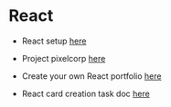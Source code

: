 # React
- React setup [here](https://docs.google.com/presentation/d/1jriLOt77Rm3fBA5sMskCJMepRaoGPnw8axXcSD7-Gss/edit?usp=sharing)

- Project pixelcorp [here](https://docs.google.com/presentation/d/169bN3yEGOcmTWGeTlMYIcg5Su07in2Ke46ry4tMm3wA/edit?usp=sharing)

- Create your own React portfolio [here](https://docs.google.com/presentation/d/1eyKItOwxeOsccUSwmh5DfvTIA73rIfq7TfFiL8zSgSU/edit?usp=sharing)

- React card creation task doc [here](https://docs.google.com/document/d/1PcNuVK40WXG05v6TAyTjQK6VpMBR_fVGESnpXAO_2oQ/edit?usp=sharing)

